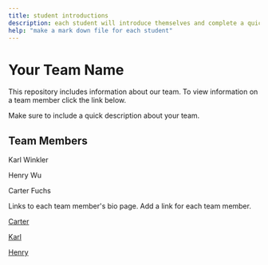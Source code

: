 ```yaml
---
title: student introductions
description: each student will introduce themselves and complete a quick bio
help: "make a mark down file for each student"
---
```


# Your Team Name

This repository includes information about our team. To view information on a team member click the link below.

Make sure to include a quick description about your team.

## Team Members

Karl Winkler

Henry Wu

Carter Fuchs

Links to each team member's bio page. Add a link for each team member.


[Carter](/Carter.md)

[Karl](/karl.md)

[Henry](/henry.md)
